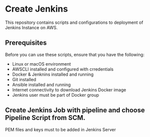 # Create Jenkins

This repository contains scripts and configurations to deployment of Jenkins Instance on AWS.

## Prerequisites

Before you can use these scripts, ensure that you have the following:

- Linux or macOS environment
- AWSCLI installed and configured with crredentials
- Docker & Jenknins installed and running
- Git installed
- Ansible installed and running
- Internet connectivity to download Jenkins Docker image
- Jenkins user must be part of Docker group

## Create Jenkins Job with pipeline and choose Pipeline Script from SCM.

PEM files and keys must to be added in Jenkins Server
